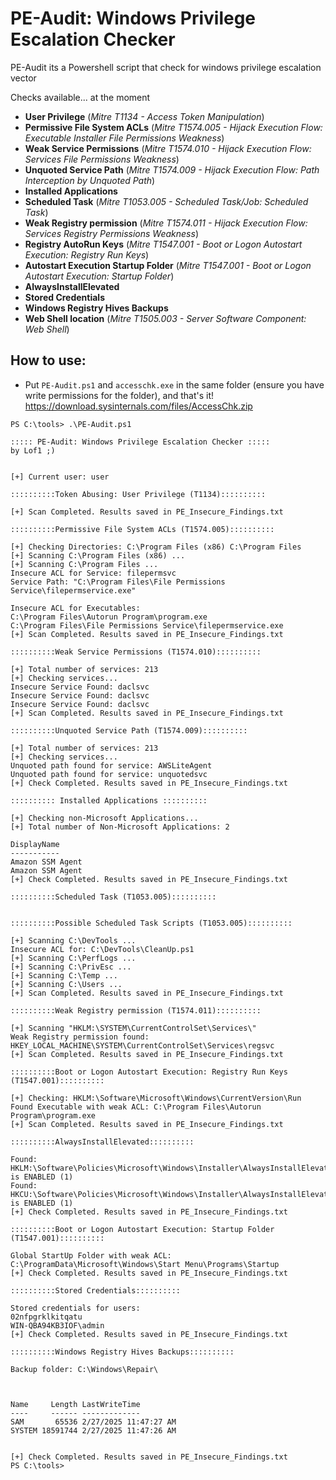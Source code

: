 # PE-Audit: Windows Privilege Escalation Checker
PE-Audit its a Powershell script that check for windows privilege escalation vector

Checks available... at the moment
- **User Privilege** (*Mitre T1134 - Access Token Manipulation*)
- **Permissive File System ACLs** (*Mitre T1574.005 - Hijack Execution Flow: Executable Installer File Permissions Weakness*)
- **Weak Service Permissions** (*Mitre T1574.010 - Hijack Execution Flow: Services File Permissions Weakness*)
- **Unquoted Service Path** (*Mitre T1574.009 - Hijack Execution Flow: Path Interception by Unquoted Path*)
- **Installed Applications**
- **Scheduled Task** (*Mitre T1053.005 - Scheduled Task/Job: Scheduled Task*)
- **Weak Registry permission** (*Mitre T1574.011 - Hijack Execution Flow: Services Registry Permissions Weakness*)
- **Registry AutoRun Keys** (*Mitre T1547.001 - Boot or Logon Autostart Execution: Registry Run Keys*)
- **Autostart Execution Startup Folder** (*Mitre T1547.001 - Boot or Logon Autostart Execution: Startup Folder*)
- **AlwaysInstallElevated**
- **Stored Credentials**
- **Windows Registry Hives Backups**
- **Web Shell location** (*Mitre T1505.003 - Server Software Component: Web Shell*)

## How to use:
- Put `PE-Audit.ps1` and `accesschk.exe` in the same folder (ensure you have write permissions for the folder), and that's it!
https://download.sysinternals.com/files/AccessChk.zip

```
PS C:\tools> .\PE-Audit.ps1

::::: PE-Audit: Windows Privilege Escalation Checker :::::
by Lof1 ;)


[+] Current user: user

::::::::::Token Abusing: User Privilege (T1134)::::::::::

[+] Scan Completed. Results saved in PE_Insecure_Findings.txt

::::::::::Permissive File System ACLs (T1574.005)::::::::::

[+] Checking Directories: C:\Program Files (x86) C:\Program Files
[+] Scanning C:\Program Files (x86) ...
[+] Scanning C:\Program Files ...
Insecure ACL for Service: filepermsvc
Service Path: "C:\Program Files\File Permissions Service\filepermservice.exe"

Insecure ACL for Executables:
C:\Program Files\Autorun Program\program.exe
C:\Program Files\File Permissions Service\filepermservice.exe
[+] Scan Completed. Results saved in PE_Insecure_Findings.txt

::::::::::Weak Service Permissions (T1574.010)::::::::::

[+] Total number of services: 213
[+] Checking services...
Insecure Service Found: daclsvc
Insecure Service Found: daclsvc
Insecure Service Found: daclsvc
[+] Scan Completed. Results saved in PE_Insecure_Findings.txt

::::::::::Unquoted Service Path (T1574.009)::::::::::

[+] Total number of services: 213
[+] Checking services...
Unquoted path found for service: AWSLiteAgent
Unquoted path found for service: unquotedsvc
[+] Check Completed. Results saved in PE_Insecure_Findings.txt

:::::::::: Installed Applications ::::::::::

[+] Checking non-Microsoft Applications...
[+] Total number of Non-Microsoft Applications: 2

DisplayName
-----------
Amazon SSM Agent
Amazon SSM Agent
[+] Check Completed. Results saved in PE_Insecure_Findings.txt

::::::::::Scheduled Task (T1053.005)::::::::::


::::::::::Possible Scheduled Task Scripts (T1053.005)::::::::::

[+] Scanning C:\DevTools ...
Insecure ACL for: C:\DevTools\CleanUp.ps1
[+] Scanning C:\PerfLogs ...
[+] Scanning C:\PrivEsc ...
[+] Scanning C:\Temp ...
[+] Scanning C:\Users ...
[+] Scan Completed. Results saved in PE_Insecure_Findings.txt

::::::::::Weak Registry permission (T1574.011)::::::::::

[+] Scanning "HKLM:\SYSTEM\CurrentControlSet\Services\"
Weak Registry permission found: HKEY_LOCAL_MACHINE\SYSTEM\CurrentControlSet\Services\regsvc
[+] Scan Completed. Results saved in PE_Insecure_Findings.txt

::::::::::Boot or Logon Autostart Execution: Registry Run Keys (T1547.001)::::::::::

[+] Checking: HKLM:\Software\Microsoft\Windows\CurrentVersion\Run
Found Executable with weak ACL: C:\Program Files\Autorun Program\program.exe
[+] Scan Completed. Results saved in PE_Insecure_Findings.txt

::::::::::AlwaysInstallElevated::::::::::

Found: HKLM:\Software\Policies\Microsoft\Windows\Installer\AlwaysInstallElevated is ENABLED (1)
Found: HKCU:\Software\Policies\Microsoft\Windows\Installer\AlwaysInstallElevated is ENABLED (1)
[+] Check Completed. Results saved in PE_Insecure_Findings.txt

::::::::::Boot or Logon Autostart Execution: Startup Folder (T1547.001)::::::::::

Global StartUp Folder with weak ACL: C:\ProgramData\Microsoft\Windows\Start Menu\Programs\Startup
[+] Check Completed. Results saved in PE_Insecure_Findings.txt

::::::::::Stored Credentials::::::::::

Stored credentials for users:
02nfpgrklkitqatu
WIN-QBA94KB3IOF\admin
[+] Check Completed. Results saved in PE_Insecure_Findings.txt

::::::::::Windows Registry Hives Backups::::::::::

Backup folder: C:\Windows\Repair\



Name     Length LastWriteTime
----     ------ -------------
SAM       65536 2/27/2025 11:47:27 AM
SYSTEM 18591744 2/27/2025 11:47:26 AM


[+] Check Completed. Results saved in PE_Insecure_Findings.txt
PS C:\tools> 
```
